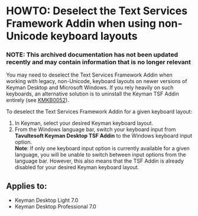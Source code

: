 # HOWTO: Deselect the Text Services Framework Addin when using non-Unicode keyboard layouts

### **NOTE**: This archived documentation has not been updated recently and may contain information that is no longer relevant


<p>You may need to deselect the Text Services Framework Addin when working with legacy, non-Unicode, keyboard layouts on newer versions of Keyman Desktop and Microsoft Windows. If you rely heavily on such keyboards, an alternative solution is to uninstall the Keyman TSF Addin entirely (see <a href='/kb/?id=52'>KMKB0052</a>).</p>

<p>To deselect the Text Services Framework Addin for a given keyboard layout:</p>
<ol>
<li>In Keyman, select your desired Keyman keyboard layout.</li>
<li>From the Windows language bar, switch your keyboard input from <b>Tavultesoft Keyman Desktop TSF Addin</b> to the Windows keyboard input option.
<br/><b>Note</b>: If only one keyboard input option is currently available for a given language, you will be unable to switch between input options from the language bar. However, this also means that the TSF Addin is already disabled for your desired Keyman keyboard layout.</li>
</ol>


## Applies to:
 * Keyman Desktop Light 7.0
 * Keyman Desktop Professional 7.0
